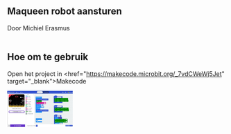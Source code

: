 ## Maqueen robot aansturen
Door Michiel Erasmus <br/>
<br/>

## Hoe om te gebruik
Open het project in <href="https://makecode.microbit.org/_7vdCWeWj5Jet" target="_blank">Makecode</a>
<br/>

<img src="https://github.com/pappavis/Easylab4kids_lessen/blob/master/lesmateriaal/076_Microbit_afstandbediening/076_Microbit_afstandbediening-20190420_plaatje.jpg?raw=true" width="30%" hieght="30%">
